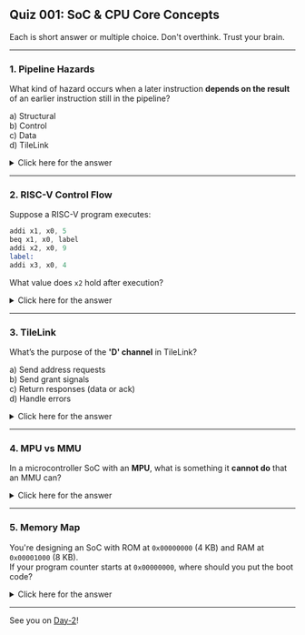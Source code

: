 ## **Quiz 001: SoC & CPU Core Concepts**

Each is short answer or multiple choice. Don't overthink. Trust your brain.

---

### 1. **Pipeline Hazards**

What kind of hazard occurs when a later instruction **depends on the result** of an earlier instruction still in the pipeline?

a) Structural  
b) Control  
c) Data  
d) TileLink

<details>
<summary> Click here for the answer </summary>

**Answer:** c) Data  
**Explanation:** A data hazard occurs when an instruction needs a value that hasn't been computed yet by a previous instruction.

</details>

---

### 2. **RISC-V Control Flow**

Suppose a RISC-V program executes:

```asm
addi x1, x0, 5  
beq x1, x0, label  
addi x2, x0, 9
label:
addi x3, x0, 4
```

What value does `x2` hold after execution?

<details> <summary>Click here for the answer</summary>

**Answer:** 9  
**Explanation:** `beq x1, x0, label` is false since x1 = 5 and x0 = 0, so the branch is not taken. The program executes `addi x2, x0, 9`, so x2 = 9.

</details>

---

### 3. **TileLink**

What’s the purpose of the **'D' channel** in TileLink?

a) Send address requests  
b) Send grant signals  
c) Return responses (data or ack)  
d) Handle errors

<details> <summary>Click here for the answer</summary>

**Answer:** c) Return responses (data or ack)  
**Explanation:** The D channel is used by the manager to send responses back to the initiator, such as read data or acknowledgments.

</details>

---

### 4. **MPU vs MMU**

In a microcontroller SoC with an **MPU**, what is something it **cannot do** that an MMU can?

<details> <summary>Click here for the answer</summary>

**Answer:** Virtual-to-physical address translation  
**Explanation:** An MPU only enforces access permissions on physical memory regions. It doesn't support virtual memory or translation like an MMU does.

</details>

---

### 5. **Memory Map**

You're designing an SoC with ROM at `0x00000000` (4 KB) and RAM at `0x00001000` (8 KB).  
If your program counter starts at `0x00000000`, where should you put the boot code?

<details> <summary>Click here for the answer</summary>

**Answer:** Put the boot code in ROM at `0x00000000`  
**Explanation:** Since the PC starts at `0x00000000`, the boot code must be placed in ROM so that it’s available at reset.

</details>

---

See you on [Day-2](./Quiz-002-Pipeline-Control-and-Memory-Semantics.md)!
